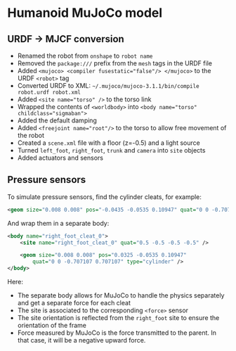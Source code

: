 # Humanoid MuJoCo model

## URDF -> MJCF conversion

- Renamed the robot from `onshape` to `robot name`
- Removed the `package:///` prefix from the `mesh` tags in the URDF file
- Added `<mujoco> <compiler fusestatic="false"/> </mujoco>` to the URDF `<robot>` tag
- Converted URDF to XML: `~/.mujoco/mujoco-3.1.1/bin/compile robot.urdf robot.xml`
- Added `<site name="torso" />` to the torso link
- Wrapped the contents of `<worldbody>` into `<body name="torso" childclass="sigmaban">`
- Added the default damping
- Added `<freejoint name="root"/>` to the torso to allow free movement of the robot
- Created a `scene.xml` file with a floor (z=-0.5) and a light source
- Turned `left_foot`, `right_foot`, `trunk` and `camera` into `site` objects
- Added actuators and sensors

## Pressure sensors

To simulate pressure sensors, find the cylinder cleats, for example:

```xml
<geom size="0.008 0.008" pos="-0.0435 -0.0535 0.10947" quat="0 0 -0.707107 0.707107" type="cylinder" />
```

And wrap them in a separate body:

```xml
<body name="right_foot_cleat_0">
    <site name="right_foot_cleat_0" quat="0.5 -0.5 -0.5 -0.5" />

    <geom size="0.008 0.008" pos="0.0325 -0.0535 0.10947"
        quat="0 0 -0.707107 0.707107" type="cylinder" />
</body>
```

Here:

- The separate body allows for MuJoCo to handle the physics separately and get a separate force for each cleat
- The site is associated to the corresponding `<force>` sensor
- The site orientation is reflected from the `right_foot` site to ensure the orientation of the frame
- Force measured by MuJoCo is the force transmitted to the parent. In that case, it will be a negative upward
  force.
